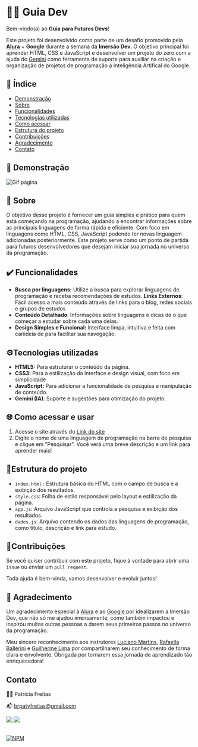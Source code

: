 # 👩‍💻 Guia Dev

Bem-vindo(a) ao **Guia para Futuros Devs**! 

Este projeto foi desenvolvido como parte de um desafio promovido pela [**Alura**](https://www.alura.com.br) + **Google** durante a semana da **Imersão Dev**. 
O objetivo principal foi aprender HTML, CSS e JavaScript e desenvolver um projeto do zero com a ajuda do [Gemini](https://gemini.google.com/) como ferramenta de suporte para auxiliar na criação e organização de projetos de programação a Inteligência Artifical do Google.



## 🔗 Índice
- [Demonstração](#demonstracao)
- [Sobre](#sobre)
- [Funcionalidades](#como-visualizar-o-projeto) 
- [Tecnologias utilizadas](#tecnologias-utilizadas) 
- [Como acessar ](#como-usar) 
- [Estrutura do projeto](#estrutura-do-projeto) 
- [Contribuições](#contribuições) 
- [Agradecimento](#agradecimento) 
- [Contato](#contato)

## 👀 Demonstração

![Gif página](https://blogger.googleusercontent.com/img/b/R29vZ2xl/AVvXsEgDFjuomU0dIA2shEjTmaJ09eF-AAzToefcFUeAaQb2ubqnIPINLKZMplH8ANp85upooJpzOlRB6AHCewY-FdnO4YQ69yqxxi1KEFlh1fzRASq9pX1XFR5y_PASf5VLGigDI3eK8vhqoNYsOPKhGQzNSVb5St4_bmcpX-rTRBzhBVLo_4WY7s-2SNg-y3bk/s16000/site-guiadev.gif)


## 📝 Sobre

O objetivo desse projeto é fornecer um guia simples e prático para quem está começando na programação, ajudando a encontrar informações sobre as principais linguagens de forma rápida e eficiente. Com foco em linguagens como HTML, CSS, JavaScript podendo ter novas linguagem adicionadas posteriormente. Este projeto serve como um ponto de partida para futuros desenvolvedores que desejam iniciar sua jornada no universo da programação.


 ## ✔️ Funcionalidades

-  **Busca por linguagens:** Utilize a busca para explorar linguagens de programação e receba recomendações de estudos.
**Links Externos**: Fácil acesso a mais conteúdo através de links para o blog, redes sociais e grupos de estudos
- **Conteúdo Detalhado**: Informações sobre linguagens e dicas de  o que começar a estudar sobre cada uma delas.
-  **Design Simples e Funcional:** Interface limpa, intuitiva e feita com cariideia de para facilitar sua navegação.

## ⚙️Tecnologias utilizadas

- **HTML5:** Para estruturar o conteúdo da página.
- **CSS3:** Para a estilização da interface e design visual, com foco em simplicidade 
- **JavaScript:** Para adicionar a funcionalidade de pesquisa e manipulação de conteúdo.
- **Gemini (IA)**: Suporte e sugestões para otimização do projeto.

## 🌐 Como acessar e usar

1. Acesse o site através do  [Link do site](https://patyfreitasbr.github.io/guia-dev-site/)
2. Digite o nome de uma linguagem de programação na barra de pesquisa e clique em "Pesquisar". Você verá uma breve descrição e um link para aprender mais!

## 📂Estrutura do projeto

- `index.html` : Estrutura básica do HTML com o campo de busca e a exibição dos resultados.
- `style.css`: Folha de estilo responsável pelo layout e estilização da página.
- `app.js`: Arquivo JavaScript que controla a pesquisa e exibição dos resultados.
- `dados.js`: Arquivo contendo os dados das linguagens de programação, como título, descrição e link para estudo.

## 🤝Contribuições

Se você quiser contribuir com este projeto, fique à vontade para abrir uma `issue` ou enviar um `pull request`. 

Toda ajuda é bem-vinda, vamos desenvolver e evoluir juntos!

## 💜 Agradecimento

Um agradecimento especial à [Alura](https://www.alura.com.br) e ao [Google](https://gemini.google.com/) por idealizarem a Imersão Dev, que não só me ajudou imensamente, como também impactou e inspirou muitas outras pessoas a darem seus primeiros passos no universo da programação.

Meu sincero reconhecimento aos instrutores [Luciano Martins](https://cloud.google.com/developers/advocates/luciano-martins), [Rafaella Ballerini](https://br.linkedin.com/in/rafaellaballerini) e [Guilherme Lima](https://www.linkedin.com/in/guilherme-lima-developer/) por compartilharem seu conhecimento de forma clara e envolvente. Obrigada por tornarem essa jornada de aprendizado tão enriquecedora!


## Contato

👩‍💻 Patrícia Freitas

📬 brpatyfreitas@gmail.com

 <div><a href="https://www.linkedin.com/in/patyfreitasbr"><img src="https://img.shields.io/badge/LinkedIn-0077B5?style=for-the-badge&logo=linkedin&logoColor=white" target="_blank"></>
  <a href="https://www.instagram.com/patyfreitasbr"><img src="https://img.shields.io/badge/Instagram-E4405F?style=for-the-badge&logo=instagram&logoColor=white" target="_blank"></></div>

<br>

[![NPM](https://img.shields.io/npm/l/react)](https://github.com/patyfreitasbr/Google-Search-Page-Clone/blob/main/LICENSE)
   

